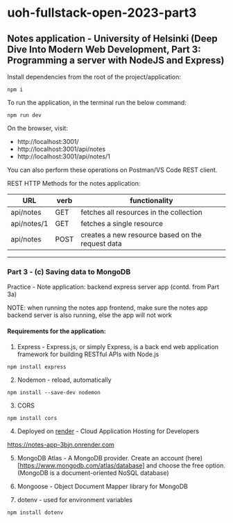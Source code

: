 # uoh-fullstack-open-2023-part3

## Notes application - University of Helsinki (Deep Dive Into Modern Web Development, Part 3: Programming a server with NodeJS and Express)

Install dependencies from the root of the project/application:

```
npm i
```

To run the application, in the terminal run the below command:

```
npm run dev
```

On the browser, visit:

- http://localhost:3001/
- http://localhost:3001/api/notes
- http://localhost:3001/api/notes/1

You can also perform these operations on Postman/VS Code REST client.

REST HTTP Methods for the notes application:

| URL         | verb | functionality                                    |
| ----------- | ---- | ------------------------------------------------ |
| api/notes   | GET  | fetches all resources in the collection          |
| api/notes/1 | GET  | fetches a single resource                        |
| api/notes   | POST | creates a new resource based on the request data |

---

### Part 3 - (c) Saving data to MongoDB

Practice - Note application: backend express server app (contd. from Part 3a)

NOTE: when running the notes app frontend, make sure the notes app backend server is also running, else the app will not work

#### Requirements for the application:

1. Express - Express.js, or simply Express, is a back end web application framework for building RESTful APIs with Node.js

```
npm install express
```

2. Nodemon - reload, automatically

```
npm install --save-dev nodemon
```

3. CORS

```
npm install cors
```

4. Deployed on [render](https://render.com/) - Cloud Application Hosting for Developers

https://notes-app-3bjn.onrender.com

5. MongoDB Atlas - A MongoDB provider. Create an account (here)[https://www.mongodb.com/atlas/database] and choose the free option. (MongoDB is a document-oriented NoSQL database)

6. Mongoose - Object Document Mapper library for MongoDB

7. dotenv - used for environment variables

```
npm install dotenv
```
